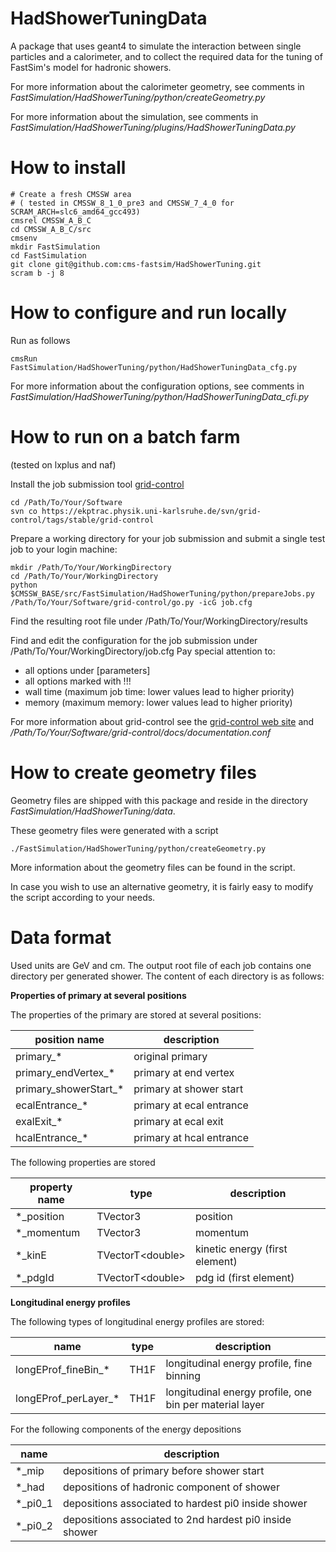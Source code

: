 # HadShowerTuningData

A package that uses geant4 to simulate the interaction between single particles and a calorimeter,
and to collect the required data for the tuning of FastSim's model for hadronic showers.

For more information about the calorimeter geometry, see comments in *FastSimulation/HadShowerTuning/python/createGeometry.py*

For more information about the simulation, see comments in *FastSimulation/HadShowerTuning/plugins/HadShowerTuningData.py*

# How to install

    # Create a fresh CMSSW area 
    # ( tested in CMSSW_8_1_0_pre3 and CMSSW_7_4_0 for SCRAM_ARCH=slc6_amd64_gcc493)
    cmsrel CMSSW_A_B_C
    cd CMSSW_A_B_C/src
    cmsenv
    mkdir FastSimulation
    cd FastSimulation
    git clone git@github.com:cms-fastsim/HadShowerTuning.git
    scram b -j 8

# How to configure and run locally

Run as follows

    cmsRun FastSimulation/HadShowerTuning/python/HadShowerTuningData_cfg.py

For more information about the configuration options, see comments in 
*FastSimulation/HadShowerTuning/python/HadShowerTuningData_cfi.py*

# How to run on a batch farm

(tested on lxplus and naf)

Install the job submission tool [grid-control](https://ekptrac.physik.uni-karlsruhe.de/trac/grid-control)

    cd /Path/To/Your/Software
    svn co https://ekptrac.physik.uni-karlsruhe.de/svn/grid-control/tags/stable/grid-control
   
Prepare a working directory for your job submission and submit a single test job to your login machine:

    mkdir /Path/To/Your/WorkingDirectory
    cd /Path/To/Your/WorkingDirectory
    python $CMSSW_BASE/src/FastSimulation/HadShowerTuning/python/prepareJobs.py
    /Path/To/Your/Software/grid-control/go.py -icG job.cfg

Find the resulting root file under /Path/To/Your/WorkingDirectory/results

Find and edit the configuration for the job submission under /Path/To/Your/WorkingDirectory/job.cfg
Pay special attention to:
   * all options under [parameters]
   * all options marked with !!!
   * wall time (maximum job time: lower values lead to higher priority)
   * memory (maximum memory: lower values lead to higher priority)

For more information about grid-control see the [grid-control web site](https://ekptrac.physik.uni-karlsruhe.de/trac/grid-control) and */Path/To/Your/Software/grid-control/docs/documentation.conf*

# How to create geometry files

Geometry files are shipped with this package and reside in the directory *FastSimulation/HadShowerTuning/data*.

These geometry files were generated with a script

    ./FastSimulation/HadShowerTuning/python/createGeometry.py

More information about the geometry files can be found in the script.

In case you wish to use an alternative geometry, 
it is fairly easy to modify the script according to your needs.

# Data format

Used units are GeV and cm.
The output root file of each job contains one directory per generated shower.
The content of each directory is as follows:

**Properties of primary at several positions**

The properties of the primary are stored at several positions:

| position name | description |
|---------------|-------------|
| primary_* | original primary |
| primary_endVertex_* | primary at end vertex |
| primary_showerStart_* | primary at shower start |
| ecalEntrance_* | primary at ecal entrance |
| exalExit_* | primary at ecal exit |
| hcalEntrance_* | primary at hcal entrance |

The following properties are stored

| property name | type | description                  | 
|---------------|------|------------------------------|
| *_position | TVector3	| position |
| *_momentum | TVector3 | momentum |
| *_kinE | TVectorT\<double\> | kinetic energy (first element) |	
| *_pdgId | TVectorT\<double\> | pdg id (first element) |	

**Longitudinal energy profiles**

The following types of longitudinal energy profiles are stored:

| name | type | description |
|------|------|-------------|
| longEProf_fineBin_* | TH1F | longitudinal energy profile, fine binning |
| longEProf_perLayer_* | TH1F | longitudinal energy profile, one bin per material layer |

For the following components of the energy depositions

| name | description |
|------|-------------|
| *_mip | depositions of primary before shower start |
| *_had | depositions of hadronic component of shower |
| *_pi0_1 | depositions associated to hardest pi0 inside shower | 
| *_pi0_2 | depositions associated to 2nd hardest pi0 inside shower | 

